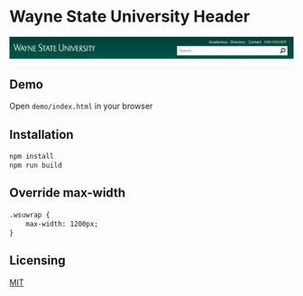 # Wayne State University Header

![Header Image](https://raw.githubusercontent.com/waynestate/wsuheader/assets/images/header.png)


## Demo

Open `demo/index.html` in your browser

## Installation

    npm install
    npm run build

## Override max-width

    .wsuwrap {
        max-width: 1200px;
    }

## Licensing

[MIT](http://www.opensource.org/licenses/mit-license.php)
